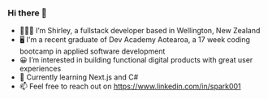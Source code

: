 ### Hi there 👋 ##

- 👩🏻‍💻 I’m Shirley, a fullstack developer based in Wellington, New Zealand
- 🖥️ I'm a recent graduate of Dev Academy Aotearoa, a 17 week coding bootcamp in applied software development
- 😀 I’m interested in building functional digital products with great user experiences
- 🧐 Currently learning Next.js and C#
- 📫 Feel free to reach out on https://www.linkedin.com/in/spark001
